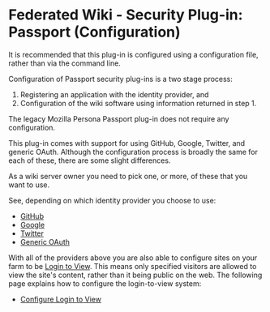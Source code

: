 # Federated Wiki - Security Plug-in: Passport (Configuration)

It is recommended that this plug-in is configured using a configuration file, rather than via the command line.

Configuration of Passport security plug-ins is a two stage process:

1. Registering an application with the identity provider, and
2. Configuration of the wiki software using information returned in step 1.

The legacy Mozilla Persona Passport plug-in does not require any configuration.

This plug-in comes with support for using GitHub, Google, Twitter, and generic OAuth. Although the configuration process is broadly the same for each of these, there are some slight differences.

As a wiki server owner you need to pick one, or more, of these that you want to use.

See, depending on which identity provider you choose to use:
* [GitHub](./config-github.md)
* [Google](./config-google.md)
* [Twitter](./config-twitter.md)
* [Generic OAuth](./config-oauth2.md)

With all of the providers above you are also able to configure sites on your farm to be [Login to View](http://ward.asia.wiki.org/login-to-view.html). This means only specified visitors are allowed to view the site's content, rather than it being public on the web. The following page explains how to configure the login-to-view system:
* [Configure Login to View](./config-login-to-view.md)